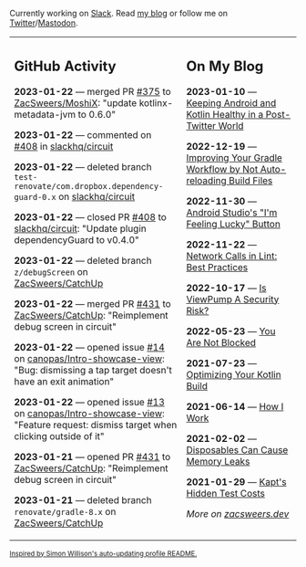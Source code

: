 Currently working on [Slack](https://slack.com/). Read [my blog](https://zacsweers.dev/) or follow me on [Twitter](https://twitter.com/ZacSweers)/[Mastodon](https://hachyderm.io/@ZacSweers).

<table><tr><td valign="top" width="60%">

## GitHub Activity
<!-- githubActivity starts -->
**2023-01-22** — merged PR [#375](https://github.com/ZacSweers/MoshiX/pull/375) to [ZacSweers/MoshiX](https://github.com/ZacSweers/MoshiX): "update kotlinx-metadata-jvm to 0.6.0"

**2023-01-22** — commented on [#408](https://github.com/slackhq/circuit/pull/408#issuecomment-1399522885) in [slackhq/circuit](https://github.com/slackhq/circuit)

**2023-01-22** — deleted branch `test-renovate/com.dropbox.dependency-guard-0.x` on [slackhq/circuit](https://github.com/slackhq/circuit)

**2023-01-22** — closed PR [#408](https://github.com/slackhq/circuit/pull/408) to [slackhq/circuit](https://github.com/slackhq/circuit): "Update plugin dependencyGuard to v0.4.0"

**2023-01-22** — deleted branch `z/debugScreen` on [ZacSweers/CatchUp](https://github.com/ZacSweers/CatchUp)

**2023-01-22** — merged PR [#431](https://github.com/ZacSweers/CatchUp/pull/431) to [ZacSweers/CatchUp](https://github.com/ZacSweers/CatchUp): "Reimplement debug screen in circuit"

**2023-01-22** — opened issue [#14](https://github.com/canopas/Intro-showcase-view/issues/14) on [canopas/Intro-showcase-view](https://github.com/canopas/Intro-showcase-view): "Bug: dismissing a tap target doesn't have an exit animation"

**2023-01-22** — opened issue [#13](https://github.com/canopas/Intro-showcase-view/issues/13) on [canopas/Intro-showcase-view](https://github.com/canopas/Intro-showcase-view): "Feature request: dismiss target when clicking outside of it"

**2023-01-21** — opened PR [#431](https://github.com/ZacSweers/CatchUp/pull/431) to [ZacSweers/CatchUp](https://github.com/ZacSweers/CatchUp): "Reimplement debug screen in circuit"

**2023-01-21** — deleted branch `renovate/gradle-8.x` on [ZacSweers/CatchUp](https://github.com/ZacSweers/CatchUp)
<!-- githubActivity ends -->
</td><td valign="top" width="40%">

## On My Blog
<!-- blog starts -->
**2023-01-10** — [Keeping Android and Kotlin Healthy in a Post-Twitter World](https://www.zacsweers.dev/keeping-android-healthy/)

**2022-12-19** — [Improving Your Gradle Workflow by Not Auto-reloading Build Files](https://www.zacsweers.dev/improving-your-workflow-by-not-auto-reloading-build-files/)

**2022-11-30** — [Android Studio's "I'm Feeling Lucky" Button](https://www.zacsweers.dev/android-studios-im-feeling-lucky-button/)

**2022-11-22** — [Network Calls in Lint: Best Practices](https://www.zacsweers.dev/network-calls-in-lint-best-practices/)

**2022-10-17** — [Is ViewPump A Security Risk?](https://www.zacsweers.dev/is-viewpump-a-security-risk/)

**2022-05-23** — [You Are Not Blocked](https://www.zacsweers.dev/you-are-not-blocked/)

**2021-07-23** — [Optimizing Your Kotlin Build](https://www.zacsweers.dev/optimizing-your-kotlin-build/)

**2021-06-14** — [How I Work](https://www.zacsweers.dev/how-i-work/)

**2021-02-02** — [Disposables Can Cause Memory Leaks](https://www.zacsweers.dev/disposables-can-cause-memory-leaks/)

**2021-01-29** — [Kapt's Hidden Test Costs](https://www.zacsweers.dev/kapts-hidden-test-costs/)
<!-- blog ends -->
_More on [zacsweers.dev](https://zacsweers.dev/)_
</td></tr></table>

<sub><a href="https://simonwillison.net/2020/Jul/10/self-updating-profile-readme/">Inspired by Simon Willison's auto-updating profile README.</a></sub>